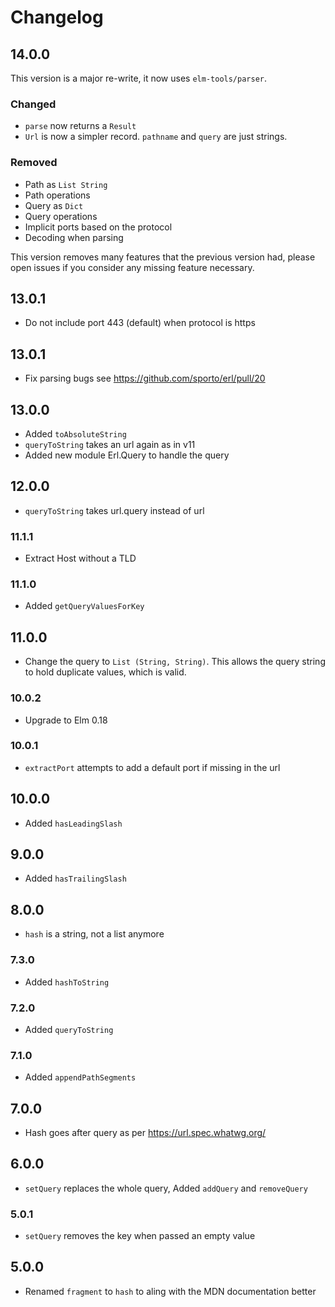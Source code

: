 # Changelog

## 14.0.0

This version is a major re-write, it now uses `elm-tools/parser`.

### Changed

- `parse` now returns a `Result`
- `Url` is now a simpler record. `pathname` and `query` are just strings.

### Removed

- Path as `List String`
- Path operations
- Query as `Dict`
- Query operations
- Implicit ports based on the protocol
- Decoding when parsing

This version removes many features that the previous version had, please open issues if you consider any missing feature necessary.

## 13.0.1

- Do not include port 443 (default) when protocol is https

## 13.0.1

- Fix parsing bugs see https://github.com/sporto/erl/pull/20

## 13.0.0

- Added `toAbsoluteString`
- `queryToString` takes an url again as in v11
- Added new module Erl.Query to handle the query

## 12.0.0

- `queryToString` takes url.query instead of url

### 11.1.1

- Extract Host without a TLD

### 11.1.0

- Added `getQueryValuesForKey`

## 11.0.0

- Change the query to `List (String, String)`. This allows the query string to hold duplicate values, which is valid.

### 10.0.2

- Upgrade to Elm 0.18

### 10.0.1

- `extractPort` attempts to add a default port if missing in the url

## 10.0.0

- Added `hasLeadingSlash`

## 9.0.0

- Added `hasTrailingSlash`

## 8.0.0

- `hash` is a string, not a list anymore

### 7.3.0

- Added `hashToString`

### 7.2.0

- Added `queryToString`

### 7.1.0

- Added `appendPathSegments`

## 7.0.0

- Hash goes after query as per https://url.spec.whatwg.org/

## 6.0.0

- `setQuery` replaces the whole query, Added `addQuery` and `removeQuery`

### 5.0.1

- `setQuery` removes the key when passed an empty value

## 5.0.0

- Renamed `fragment` to `hash` to aling with the MDN documentation better